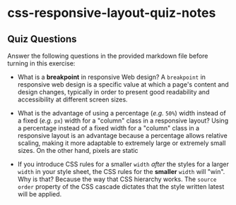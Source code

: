 # css-responsive-layout-quiz-notes

## Quiz Questions

Answer the following questions in the provided markdown file before turning in this exercise:

- What is a **breakpoint** in responsive Web design?
  A `breakpoint` in responsive web design is a specific value at which a page's content and design changes, typically in order to present good readability and accessibility at different screen sizes.

- What is the advantage of using a percentage (_e.g._ `50%`) width instead of a fixed (_e.g._ `px`) width for a "column" class in a responsive layout?
  Using a percentage instead of a fixed width for a "column" class in a responsive layout is an advantage because a percentage allows relative scaling, making it more adaptable to extremely large or extremely small sizes. On the other hand, pixels are static

- If you introduce CSS rules for a smaller `width` _after_ the styles for a larger `width` in your style sheet, the CSS rules for the **smaller** `width` will "win". Why is that?
  Because the way that CSS hierarchy works. The `source order` property of the CSS cascade dictates that the style written latest will be applied.
